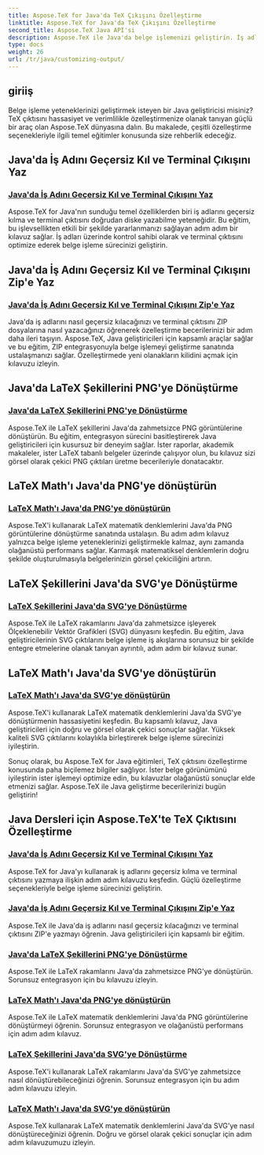 ```yaml
---
title: Aspose.TeX for Java'da TeX Çıkışını Özelleştirme
linktitle: Aspose.TeX for Java'da TeX Çıkışını Özelleştirme
second_title: Aspose.TeX Java API'si
description: Aspose.TeX ile Java'da belge işlemenizi geliştirin. İş adlarının geçersiz kılınması, terminal çıktısının yazılması ve LaTeX rakamlarının ve matematiğinin PNG/SVG'ye kusursuz şekilde işlenmesiyle ilgili kılavuzları keşfedin.
type: docs
weight: 26
url: /tr/java/customizing-output/
---
```

## giriiş

Belge işleme yeteneklerinizi geliştirmek isteyen bir Java geliştiricisi misiniz? TeX çıktısını hassasiyet ve verimlilikle özelleştirmenize olanak tanıyan güçlü bir araç olan Aspose.TeX dünyasına dalın. Bu makalede, çeşitli özelleştirme seçenekleriyle ilgili temel eğitimler konusunda size rehberlik edeceğiz.

## Java'da İş Adını Geçersiz Kıl ve Terminal Çıkışını Yaz

### [Java'da İş Adını Geçersiz Kıl ve Terminal Çıkışını Yaz](./override-job-name-disk/)

Aspose.TeX for Java'nın sunduğu temel özelliklerden biri iş adlarını geçersiz kılma ve terminal çıktısını doğrudan diske yazabilme yeteneğidir. Bu eğitim, bu işlevsellikten etkili bir şekilde yararlanmanızı sağlayan adım adım bir kılavuz sağlar. İş adları üzerinde kontrol sahibi olarak ve terminal çıktısını optimize ederek belge işleme sürecinizi geliştirin.

## Java'da İş Adını Geçersiz Kıl ve Terminal Çıkışını Zip'e Yaz

### [Java'da İş Adını Geçersiz Kıl ve Terminal Çıkışını Zip'e Yaz](./override-job-name-zip/)

Java'da iş adlarını nasıl geçersiz kılacağınızı ve terminal çıktısını ZIP dosyalarına nasıl yazacağınızı öğrenerek özelleştirme becerilerinizi bir adım daha ileri taşıyın. Aspose.TeX, Java geliştiricileri için kapsamlı araçlar sağlar ve bu eğitim, ZIP entegrasyonuyla belge işlemeyi geliştirme sanatında ustalaşmanızı sağlar. Özelleştirmede yeni olanakların kilidini açmak için kılavuzu izleyin.

## Java'da LaTeX Şekillerini PNG'ye Dönüştürme

### [Java'da LaTeX Şekillerini PNG'ye Dönüştürme](./render-lafigures-png/)

Aspose.TeX ile LaTeX şekillerini Java'da zahmetsizce PNG görüntülerine dönüştürün. Bu eğitim, entegrasyon sürecini basitleştirerek Java geliştiricileri için kusursuz bir deneyim sağlar. İster raporlar, akademik makaleler, ister LaTeX tabanlı belgeler üzerinde çalışıyor olun, bu kılavuz sizi görsel olarak çekici PNG çıktıları üretme becerileriyle donatacaktır.

## LaTeX Math'ı Java'da PNG'ye dönüştürün

### [LaTeX Math'ı Java'da PNG'ye dönüştürün](./render-lamath-png/)

Aspose.TeX'i kullanarak LaTeX matematik denklemlerini Java'da PNG görüntülerine dönüştürme sanatında ustalaşın. Bu adım adım kılavuz yalnızca belge işleme yeteneklerinizi geliştirmekle kalmaz, aynı zamanda olağanüstü performans sağlar. Karmaşık matematiksel denklemlerin doğru şekilde oluşturulmasıyla belgelerinizin görsel çekiciliğini artırın.

## LaTeX Şekillerini Java'da SVG'ye Dönüştürme

### [LaTeX Şekillerini Java'da SVG'ye Dönüştürme](./render-lafigures-svg/)

Aspose.TeX ile LaTeX rakamlarını Java'da zahmetsizce işleyerek Ölçeklenebilir Vektör Grafikleri (SVG) dünyasını keşfedin. Bu eğitim, Java geliştiricilerinin SVG çıktılarını belge işleme iş akışlarına sorunsuz bir şekilde entegre etmelerine olanak tanıyan ayrıntılı, adım adım bir kılavuz sunar.

## LaTeX Math'ı Java'da SVG'ye dönüştürün

### [LaTeX Math'ı Java'da SVG'ye dönüştürün](./render-lamath-svg/)

Aspose.TeX'i kullanarak LaTeX matematik denklemlerini Java'da SVG'ye dönüştürmenin hassasiyetini keşfedin. Bu kapsamlı kılavuz, Java geliştiricileri için doğru ve görsel olarak çekici sonuçlar sağlar. Yüksek kaliteli SVG çıktılarını kolaylıkla birleştirerek belge işleme sürecinizi iyileştirin.

Sonuç olarak, bu Aspose.TeX for Java eğitimleri, TeX çıktısını özelleştirme konusunda paha biçilemez bilgiler sağlıyor. İster belge görünümünü iyileştirin ister işlemeyi optimize edin, bu kılavuzlar olağanüstü sonuçlar elde etmenizi sağlar. Aspose.TeX ile Java geliştirme becerilerinizi bugün geliştirin!
## Java Dersleri için Aspose.TeX'te TeX Çıktısını Özelleştirme
### [Java'da İş Adını Geçersiz Kıl ve Terminal Çıkışını Yaz](./override-job-name-disk/)
Aspose.TeX for Java'yı kullanarak iş adlarını geçersiz kılma ve terminal çıktısını yazmaya ilişkin adım adım kılavuzu keşfedin. Güçlü özelleştirme seçenekleriyle belge işleme sürecinizi geliştirin.
### [Java'da İş Adını Geçersiz Kıl ve Terminal Çıkışını Zip'e Yaz](./override-job-name-zip/)
Aspose.TeX ile Java'da iş adlarını nasıl geçersiz kılacağınızı ve terminal çıktısını ZIP'e yazmayı öğrenin. Java geliştiricileri için kapsamlı bir eğitim.
### [Java'da LaTeX Şekillerini PNG'ye Dönüştürme](./render-lafigures-png/)
Aspose.TeX ile LaTeX rakamlarını Java'da zahmetsizce PNG'ye dönüştürün. Sorunsuz entegrasyon için bu kılavuzu izleyin.
### [LaTeX Math'ı Java'da PNG'ye dönüştürün](./render-lamath-png/)
Aspose.TeX ile LaTeX matematik denklemlerini Java'da PNG görüntülerine dönüştürmeyi öğrenin. Sorunsuz entegrasyon ve olağanüstü performans için adım adım kılavuz.
### [LaTeX Şekillerini Java'da SVG'ye Dönüştürme](./render-lafigures-svg/)
Aspose.TeX'i kullanarak LaTeX rakamlarını Java'da SVG'ye zahmetsizce nasıl dönüştürebileceğinizi öğrenin. Sorunsuz entegrasyon için bu adım adım kılavuzu izleyin.
### [LaTeX Math'ı Java'da SVG'ye dönüştürün](./render-lamath-svg/)
Aspose.TeX kullanarak LaTeX matematik denklemlerini Java'da SVG'ye nasıl dönüştüreceğinizi öğrenin. Doğru ve görsel olarak çekici sonuçlar için adım adım kılavuzumuzu izleyin.